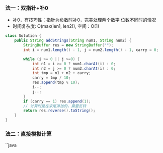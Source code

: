 ### 法一：双指针+补0
- 补0，有技巧性：指针为负数时补0，完美处理两个数字 位数不同时的情况
- 时间复杂度: O(max(len1, len2)), 空间：O(1)  

```java
class Solution {
    public String addStrings(String num1, String num2) {
        StringBuffer res = new StringBuffer("");
        int i = num1.length() - 1, j = num2.length() - 1, carry = 0;

        while (i >= 0 || j >=0) {
            int n1 = i >= 0 ? num1.charAt(i) : 0;
            int n2 = j >= 0 ? num2.charAt(i) : 0;
            int tmp = n1 + n2 + carry;
            carry = tmp / 10;
            res.append(tmp % 10);
            i--;
            j--;
        }
        if (carry == 1) res.append(1);
        // 计算时是在末尾添加的，需要反转
        return res.reverse().toString();
    }
}

```


### 法二：直接模拟计算

``java

```
